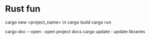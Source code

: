 # Rust fun

cargo new <project_name> \n
cargo build
cargo run

cargo doc --open : open project docs
cargo update : update libraries

